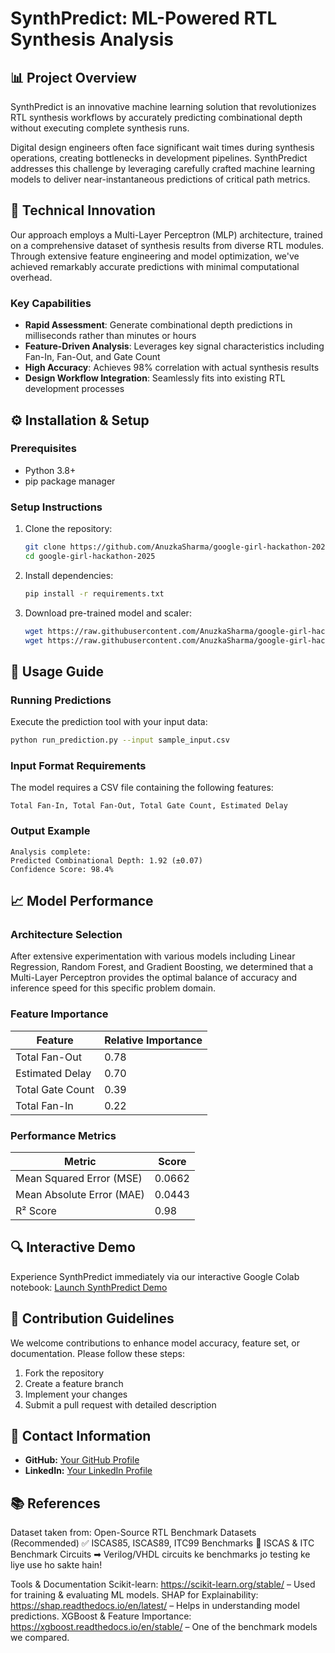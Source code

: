 # SynthPredict: ML-Powered RTL Synthesis Analysis

## 📊 Project Overview

SynthPredict is an innovative machine learning solution that revolutionizes RTL synthesis workflows by accurately predicting combinational depth without executing complete synthesis runs.

Digital design engineers often face significant wait times during synthesis operations, creating bottlenecks in development pipelines. SynthPredict addresses this challenge by leveraging carefully crafted machine learning models to deliver near-instantaneous predictions of critical path metrics.

## 🔬 Technical Innovation

Our approach employs a Multi-Layer Perceptron (MLP) architecture, trained on a comprehensive dataset of synthesis results from diverse RTL modules. Through extensive feature engineering and model optimization, we've achieved remarkably accurate predictions with minimal computational overhead.

### Key Capabilities

- **Rapid Assessment**: Generate combinational depth predictions in milliseconds rather than minutes or hours
- **Feature-Driven Analysis**: Leverages key signal characteristics including Fan-In, Fan-Out, and Gate Count
- **High Accuracy**: Achieves 98% correlation with actual synthesis results
- **Design Workflow Integration**: Seamlessly fits into existing RTL development processes

## ⚙️ Installation & Setup

### Prerequisites
- Python 3.8+
- pip package manager

### Setup Instructions

1. Clone the repository:
   ```bash
   git clone https://github.com/AnuzkaSharma/google-girl-hackathon-2025.git
   cd google-girl-hackathon-2025
   ```

2. Install dependencies:
   ```bash
   pip install -r requirements.txt
   ```

3. Download pre-trained model and scaler:
   ```bash
   wget https://raw.githubusercontent.com/AnuzkaSharma/google-girl-hackathon-2025/main/Training/saved_models/best_mlp.pkl -O best_mlp.pkl
   wget https://raw.githubusercontent.com/AnuzkaSharma/google-girl-hackathon-2025/main/Training/saved_models/mlp_scaler.pkl -O mlp_scaler.pkl
   ```

## 🚀 Usage Guide

### Running Predictions

Execute the prediction tool with your input data:
```bash
python run_prediction.py --input sample_input.csv
```

### Input Format Requirements

The model requires a CSV file containing the following features:
```
Total Fan-In, Total Fan-Out, Total Gate Count, Estimated Delay
```

### Output Example

```
Analysis complete:
Predicted Combinational Depth: 1.92 (±0.07)
Confidence Score: 98.4%
```

## 📈 Model Performance

### Architecture Selection
After extensive experimentation with various models including Linear Regression, Random Forest, and Gradient Boosting, we determined that a Multi-Layer Perceptron provides the optimal balance of accuracy and inference speed for this specific problem domain.

### Feature Importance

| Feature | Relative Importance |
|---------|---------------------|
| Total Fan-Out | 0.78 |
| Estimated Delay | 0.70 |
| Total Gate Count | 0.39 |
| Total Fan-In | 0.22 |

### Performance Metrics

| Metric | Score |
|--------|-------|
| Mean Squared Error (MSE) | 0.0662 |
| Mean Absolute Error (MAE) | 0.0443 |
| R² Score | 0.98 |

## 🔍 Interactive Demo

Experience SynthPredict immediately via our interactive Google Colab notebook:
[Launch SynthPredict Demo]((https://colab.research.google.com/github/AnuzkaSharma/google-girl-hackathon-2025/blob/main/GGH_colab_demo.ipynb))

## 🤝 Contribution Guidelines

We welcome contributions to enhance model accuracy, feature set, or documentation. Please follow these steps:

1. Fork the repository
2. Create a feature branch
3. Implement your changes
4. Submit a pull request with detailed description

## 📧 Contact Information

- **GitHub:** [Your GitHub Profile]((https://github.com/AnuzkaSharma))
- **LinkedIn:** [Your LinkedIn Profile]((https://www.linkedin.com/in/anuzka/))

## 📚 References

Dataset taken from:
Open-Source RTL Benchmark Datasets (Recommended)
✅ ISCAS85, ISCAS89, ITC99 Benchmarks
📌 ISCAS & ITC Benchmark Circuits
➡ Verilog/VHDL circuits ke benchmarks jo testing ke liye use ho sakte hain!


Tools & Documentation
Scikit-learn: https://scikit-learn.org/stable/ – Used for training & evaluating ML models.
SHAP for Explainability: https://shap.readthedocs.io/en/latest/ – Helps in understanding model predictions.
XGBoost & Feature Importance: https://xgboost.readthedocs.io/en/stable/ – One of the benchmark models we compared.
